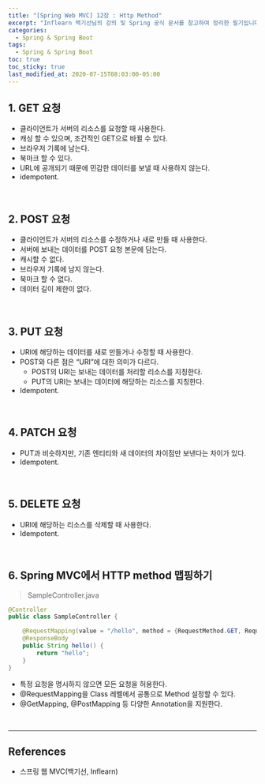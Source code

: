 ```yaml
---
title: "[Spring Web MVC] 12장 : Http Method"
excerpt: "Inflearn 백기선님의 강의 및 Spring 공식 문서를 참고하여 정리한 필기입니다."
categories:
  - Spring & Spring Boot
tags:
  - Spring & Spring Boot
toc: true
toc_sticky: true
last_modified_at: 2020-07-15T08:03:00-05:00
---
```


## 1. GET 요청

*	클라이언트가 서버의 리소스를 요청할 때 사용한다.
*	캐싱 할 수 있으며, 조건적인 GET으로 바뀔 수 있다.
*	브라우저 기록에 남는다.
*	북마크 할 수 있다.
*	URL에 공개되기 때문에 민감한 데이터를 보낼 때 사용하지 않는다.
*	idempotent.

<br>

## 2. POST 요청

*	클라이언트가 서버의 리소스를 수정하거나 새로 만들 때 사용한다.
*	서버에 보내는 데이터를 POST 요청 본문에 담는다.
*	캐시할 수 없다.
*	브라우저 기록에 남지 않는다.
*	북마크 할 수 없다.
*	데이터 길이 제한이 없다.

<br>

## 3. PUT 요청

*	URI에 해당하는 데이터를 새로 만들거나 수정할 때 사용한다.
*	POST와 다른 점은 “URI”에 대한 의미가 다르다.
	*	POST의 URI는 보내는 데이터를 처리할 리소스를 지칭한다.
	*	PUT의 URI는 보내는 데이터에 해당하는 리소스를 지칭한다.
* Idempotent.

<br>

## 4. PATCH 요청

*	PUT과 비슷하지만, 기존 엔티티와 새 데이터의 차이점만 보낸다는 차이가 있다.
*	Idempotent.

<br>

## 5. DELETE 요청

*	URI에 해당하는 리소스를 삭제할 때 사용한다.
*	Idempotent.

<br>

## 6. Spring MVC에서 HTTP method 맵핑하기

> SampleController.java

```java
@Controller
public class SampleController {

    @RequestMapping(value = "/hello", method = {RequestMethod.GET, RequestMethod.PUT})
    @ResponseBody
    public String hello() {
        return "hello";
    }
}
```

* 특정 요청을 명시하지 않으면 모든 요청을 허용한다.
* @RequestMapping을 Class 레벨에서 공통으로 Method 설정할 수 있다.
* @GetMapping, @PostMapping 등 다양한 Annotation을 지원한다.

<br>

---

## References

*	스프링 웹 MVC(백기선, Inflearn)
